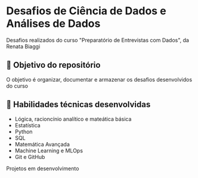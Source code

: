 # Desafios de Ciência de Dados e Análises de Dados
Desafios realizados do curso "Preparatório de Entrevistas com Dados", da Renata Biaggi

## 🎯 Objetivo do repositório

O objetivo é organizar, documentar e armazenar os desafios desenvolvidos do curso

## 🤖 Habilidades técnicas desenvolvidas

- Lógica, racioncínio analítico e mateática básica
- Estatística
- Python
- SQL
- Matemática Avançada
- Machine Learning e MLOps
- Git e GitHub

Projetos em desenvolvimento

